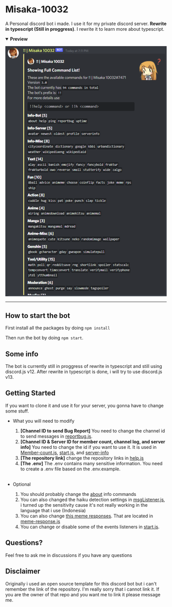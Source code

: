 # Misaka-10032
A Personal discord bot i made. I use it for my private discord server. **Rewrite in typescript (Still in proggress)**. I rewrite it to learn more about typescript.

<details open>
  <summary><b>Preview</b></summary>
  <p align="center">
    <img src="https://github.com/Dadangdut33/Misaka-10032/blob/main/preview.png?raw=true">
  </p>
</details>

---

## How to start the bot
First install all the packages by doing `npm install`

Then run the bot by doing `npm start`.

## Some info
The bot is currently still in proggress of rewrite in typescript and still using discord.js v12. After rewrite in typescript is done, i will try to use discord.js v13.

## Getting Started
If you want to clone it and use it for your server, you gonna have to change some stuff.

   - What you will need to modify
     1. **[Channel ID to send Bug Report]** You need to change the channel id to send messages in [reportbug.js](https://github.com/Dadangdut33/Misaka-10032/blob/main/modules/general/commands/info-bot/reportbug.js). 
     2. **[Channel ID & Server ID for member count, channel log, and server info]** You need to change the id if you want to use it. It is used in [Member-count.js](https://github.com/Dadangdut33/Misaka-10032/blob/main/modules/general/events/types/private/member-count.js), [start.js](https://github.com/Dadangdut33/Misaka-10032/blob/main/modules/general/events/start.js), and [server-info](https://github.com/Dadangdut33/Misaka-10032/blob/main/modules/general/events/types/private/server-info.js) 
     3. **[The repository link]** change the repository links in [help.js](https://github.com/Dadangdut33/Misaka-10032/blob/main/modules/general/commands/info-bot/help.js) 
     4. **[The .env]** The .env contains many sensitive information. You need to create a .env file based on the .env.example.
     <br/>
     
   - Optional
     1. You should probably change the [about](https://github.com/Dadangdut33/Misaka-10032/blob/main/modules/general/commands/info-bot/about.js) info commands
     2. You can also changed the haiku detection settings in [msgListener.js](https://github.com/Dadangdut33/Misaka-10032/blob/main/modules/general/events/types/msgListener.js), i turned up the sensitivity cause it's not really working in the language that i use (Indonesia)
     3. You can also change [this meme responses](https://img-comment-fun.9cache.com/media/aOv2bpN/axNG6q5j_700w_0.jpg). That are located in [meme-response.js](https://github.com/Dadangdut33/Misaka-10032/blob/main/modules/general/events/types/public/random-response/meme-response.js)
     4. You can change or disable some of the events listeners in [start.js](https://github.com/Dadangdut33/Misaka-10032/blob/main/modules/general/events/start.js). 
     
## Questions?
Feel free to ask me in discussions if you have any questions

## Disclaimer
Originally i used an open source template for this discord bot but i can't remember the link of the repository. I'm really sorry that i cannot link it. If you are the owner of that repo and you want me to link it please message me.<br/><br/>
